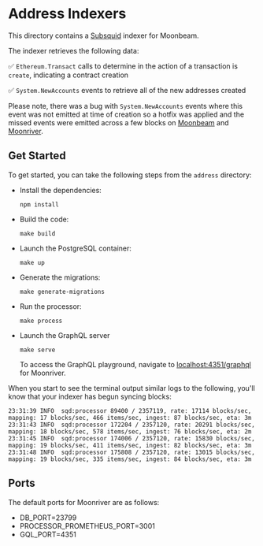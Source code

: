 # Address Indexers

This directory contains a [Subsquid](https://docs.subsquid.io/) indexer for Moonbeam.

The indexer retrieves the following data:

✅ `Ethereum.Transact` calls to determine in the action of a transaction is `create`, indicating a contract creation

✅ `System.NewAccounts` events to retrieve all of the new addresses created

Please note, there was a bug with `System.NewAccounts` events where this event was not emitted at time of creation so a hotfix was applied and the missed events were emitted across a few blocks on [Moonbeam](https://moonbeam.subscan.io/extrinsic?module=evm&call=hotfix_inc_account_sufficients) and [Moonriver](https://moonriver.subscan.io/extrinsic?module=evm&call=hotfix_inc_account_sufficients).

## Get Started

To get started, you can take the following steps from the  `address` directory:

- Install the dependencies:

    ```
    npm install
    ```

- Build the code:

    ```
    make build
    ```

- Launch the PostgreSQL container:

    ```
    make up
    ```

- Generate the migrations:

    ```
    make generate-migrations
    ```

- Run the processor:

    ```
    make process
    ```

- Launch the GraphQL server

    ```
    make serve
    ```

    To access the GraphQL playground, navigate to [localhost:4351/graphql](http://localhost:4350/graphql) for Moonriver.


When you start to see the terminal output similar logs to the following, you'll know that your indexer has begun syncing blocks:

```
23:31:39 INFO  sqd:processor 89400 / 2357119, rate: 17114 blocks/sec, mapping: 17 blocks/sec, 466 items/sec, ingest: 87 blocks/sec, eta: 3m
23:31:43 INFO  sqd:processor 172204 / 2357120, rate: 20291 blocks/sec, mapping: 18 blocks/sec, 578 items/sec, ingest: 76 blocks/sec, eta: 2m
23:31:45 INFO  sqd:processor 174006 / 2357120, rate: 15830 blocks/sec, mapping: 19 blocks/sec, 411 items/sec, ingest: 82 blocks/sec, eta: 3m
23:31:48 INFO  sqd:processor 175808 / 2357120, rate: 13015 blocks/sec, mapping: 19 blocks/sec, 335 items/sec, ingest: 84 blocks/sec, eta: 3m
```

## Ports

The default ports for Moonriver are as follows:

- DB_PORT=23799
- PROCESSOR_PROMETHEUS_PORT=3001
- GQL_PORT=4351
